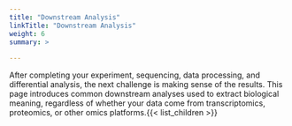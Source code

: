 ```yaml
---
title: "Downstream Analysis"
linkTitle: "Downstream Analysis"
weight: 6
summary: >
  
---
```


After completing your experiment, sequencing, data processing, and differential analysis, the next challenge is making sense of the results. This page introduces common downstream analyses used to extract biological meaning, regardless of whether your data come from transcriptomics, proteomics, or other omics platforms.{{< list_children >}}
